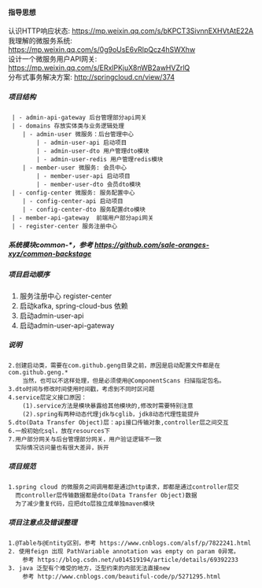 #### 指导思想
认识HTTP响应状态: https://mp.weixin.qq.com/s/bKPCT3SivnnEXHVtAtE22A   
我理解的微服务系统: https://mp.weixin.qq.com/s/0g9oUsE6vRIpQcz4hSWXhw   
设计一个微服务用户API网关: https://mp.weixin.qq.com/s/ERxlPKjuX8nWB2awHVZrlQ   
分布式事务解决方案: http://springcloud.cn/view/374  

##### 项目结构
```
 | - admin-api-gateway 后台管理部分api网关
 | - domains 存放实体类与业务逻辑处理
    | - admin-user 微服务：后台管理中心
        | - admin-user-api 启动项目
        | - admin-user-dto 用户管理dto模块
        | - admin-user-redis 用户管理redis模块
    | - member-user 微服务: 会员中心
        | - member-user-api 启动项目
        | - member-user-dto 会员dto模块
 | - config-center 微服务: 服务配置中心
    | - config-center-api 启动项目
    | - config-center-dto 服务配置dto模块
 | - member-api-gateway  前端用户部分api网关
 | - register-center 服务注册中心
```
##### 系统模块common-*，参考 https://github.com/sale-oranges-xyz/common-backstage
##### 项目启动顺序
1. 服务注册中心 register-center
2. 启动kafka, spring-cloud-bus 依赖
3. 启动admin-user-api
4. 启动admin-user-api-gateway
##### 说明
```
2.创建启动类，需要在com.github.geng目录之前，原因是启动配置文件都是在com.github.geng.*
	当然，也可以不这样处理，但是必须使用@ComponentScans 扫描指定包名。
3.dto时间与修改时间使用时间戳，考虑到不同时区问题
4.service层定义接口原因：
    (1).service方法是模块暴露给其他模块的,修改时需要特别注意
    (2).spring有两种动态代理jdk与cglib，jdk8动态代理性能提升
5.dto(Data Transfer Object)层：api接口传输对象,controller层之间交互
6.一般初始化sql，放在resources下
7.用户部分网关与后台管理部分网关，用户验证逻辑不一致
  实际情况访问量也有很大差异，拆开 
```
##### 项目规范
```
1.spring cloud 的微服务之间调用都是通过http请求，即都是通过controller层交
  而controller层传输数据都是dto(Data Transfer Object)数据
  为了减少重复代码，应把dto层独立成单独maven模块
```
##### 项目注意点及错误整理
```
1.@Table与@Entity区别，参考 https://www.cnblogs.com/alsf/p/7822241.html
2. 使用feign 出现 PathVariable annotation was empty on param 0异常。
    参考 https://blog.csdn.net/u014519194/article/details/69392233
3. java 泛型有个难受的地方，泛型约束的内部无法直接new
    参考 http://www.cnblogs.com/beautiful-code/p/5271295.html    
```
